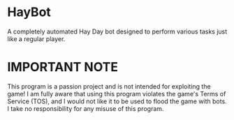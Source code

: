 # HayBot
A completely automated Hay Day bot designed to perform various tasks just like a regular player.

# IMPORTANT NOTE
This program is a passion project and is not intended for exploiting the game! I am fully aware that using this program violates the game's Terms of Service (TOS), and I would not like it to be used to flood the game with bots. I take no responsibility for any misuse of this program.